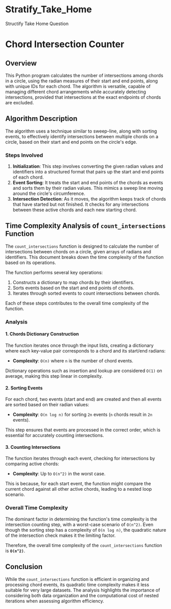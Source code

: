 # Stratify_Take_Home
Structify Take Home Question 

# Chord Intersection Counter

## Overview

This Python program calculates the number of intersections among chords in a circle, using the radian measures of their start and end points, along with unique IDs for each chord. The algorithm is versatile, capable of managing different chord arrangements while accurately detecting intersections, provided that intersections at the exact endpoints of chords are excluded.

## Algorithm Description

The algorithm uses a technique similar to sweep-line, along with sorting events, to effectively identify intersections between multiple chords on a circle, based on their start and end points on the circle's edge.

### Steps Involved

1. **Initialization**: This step involves converting the given radian values and identifiers into a structured format that pairs up the start and end points of each chord.
2. **Event Sorting**: It treats the start and end points of the chords as events and sorts them by their radian values. This mimics a sweep line moving around the circle's circumference.
3. **Intersection Detection**: As it moves, the algorithm keeps track of chords that have started but not finished. It checks for any intersections between these active chords and each new starting chord.



## Time Complexity Analysis of `count_intersections` Function

The `count_intersections` function is designed to calculate the number of intersections between chords on a circle, given arrays of radians and identifiers. This document breaks down the time complexity of the function based on its operations.


The function performs several key operations:

1. Constructs a dictionary to map chords by their identifiers.
2. Sorts events based on the start and end points of chords.
3. Iterates through sorted events to count intersections between chords.

Each of these steps contributes to the overall time complexity of the function.

### Analysis

#### 1. Chords Dictionary Construction

The function iterates once through the input lists, creating a dictionary where each key-value pair corresponds to a chord and its start/end radians:

- **Complexity**: `O(n)` where `n` is the number of chord events.

Dictionary operations such as insertion and lookup are considered `O(1)` on average, making this step linear in complexity.

#### 2. Sorting Events

For each chord, two events (start and end) are created and then all events are sorted based on their radian values:

- **Complexity**: `O(n log n)` for sorting `2n` events (`n` chords result in `2n` events).

This step ensures that events are processed in the correct order, which is essential for accurately counting intersections.

#### 3. Counting Intersections

The function iterates through each event, checking for intersections by comparing active chords:

- **Complexity**: Up to `O(n^2)` in the worst case.

This is because, for each start event, the function might compare the current chord against all other active chords, leading to a nested loop scenario.

### Overall Time Complexity

The dominant factor in determining the function's time complexity is the intersection counting step, with a worst-case scenario of `O(n^2)`. Even though the sorting step has a complexity of `O(n log n)`, the quadratic nature of the intersection check makes it the limiting factor.

Therefore, the overall time complexity of the `count_intersections` function is **`O(n^2)`**.

## Conclusion

While the `count_intersections` function is efficient in organizing and processing chord events, its quadratic time complexity makes it less suitable for very large datasets. The analysis highlights the importance of considering both data organization and the computational cost of nested iterations when assessing algorithm efficiency.
